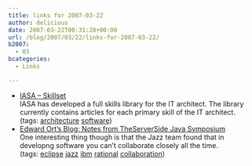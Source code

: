 ```yaml
---
title: links for 2007-03-22
author: delicious
date: 2007-03-22T00:31:28+00:00
url: /blog/2007/03/22/links-for-2007-03-22/
b2007:
  - 03
bcategories:
  - Links

---
```

  * <div>
      <a href="http://www.iasahome.org/web/home/skillset">IASA &#8211; Skillset</a>
    </div>
    
    <div>
      IASA has developed a full skills library for the IT architect. The library currently contains articles for each primary skill of the IT architect.
    </div>
    
    <div>
      (tags: <a href="http://del.icio.us/frodenas/architecture">architecture</a> <a href="http://del.icio.us/frodenas/software">software</a>)
    </div>

  * <div>
      <a href="http://weblogs.java.net/blog/edort/archive/2007/03/notes_from_thes.html">Edward Ort&#8217;s Blog: Notes from TheServerSide Java Symposium</a>
    </div>
    
    <div>
      One interesting thing though is that the Jazz team found that in developng software you can&#8217;t collaborate closely all the time.
    </div>
    
    <div>
      (tags: <a href="http://del.icio.us/frodenas/eclipse">eclipse</a> <a href="http://del.icio.us/frodenas/jazz">jazz</a> <a href="http://del.icio.us/frodenas/ibm">ibm</a> <a href="http://del.icio.us/frodenas/rational">rational</a> <a href="http://del.icio.us/frodenas/collaboration">collaboration</a>)
    </div>